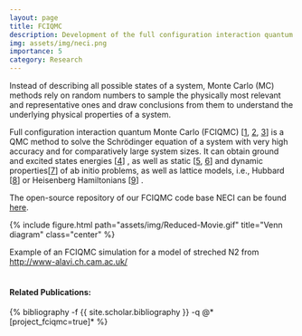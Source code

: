 ```yaml
---
layout: page
title: FCIQMC
description: Development of the full configuration interaction quantum Monte Carlo method
img: assets/img/neci.png
importance: 5
category: Research
---
```


Instead of describing all possible states of a system, Monte Carlo (MC) methods rely on random numbers to sample the physically most relevant and representative ones and draw conclusions from them to understand the underlying physical properties of a system. <br>

Full configuration interaction quantum Monte Carlo (FCIQMC)
[<a href='https://doi.org/10.1063/1.3193710'>1</a>,
<a href='https://doi.org/10.1063/1.3302277'>2</a>,
<a href='https://doi.org/10.1063/5.0005754'>3</a>]
is a QMC method to solve the Schrödinger equation of a system
with very high accuracy and for comparatively large system sizes.
It can obtain ground and excited states
energies
[<a href='https://doi.org/10.1063/1.4932595'>4</a>]
, as well as static
[<a href='https://doi.org/10.1063/1.4904313'>5</a>,
<a href='https://doi.org/10.1063/1.4986963'>6</a>]
and dynamic properties[<a href='https://doi.org/10.1103/PhysRevLett.121.056401'>7</a>]
of ab initio problems, as well as lattice models, i.e., Hubbard
[<a href='https://doi.org/10.1103/physrevb.99.075119'>8</a>]
or Heisenberg Hamiltonians
[<a href='https://doi.org/10.1103/physrevb.105.195123'>9</a>]
. <br>

The open-source repository of our FCIQMC code base NECI can be found <a href='https://github.com/ghb24/NECI_STABLE'>here</a>. <br>

{% include figure.html path="assets/img/Reduced-Movie.gif" title="Venn diagram" class="center" %} 
<div class="caption">
Example of an FCIQMC simulation for a model of streched N2 from <a href='http://www-alavi.ch.cam.ac.uk/'>http://www-alavi.ch.cam.ac.uk/</a>
</div>


<br>

<h4>Related Publications: </h4>
<div class="publications">
    {% bibliography -f {{ site.scholar.bibliography }} -q @*[project_fciqmc=true]* %}
</div>

